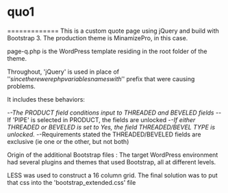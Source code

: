 # quo1
=============
This is a custom quote page using jQuery and build with Bootstrap 3.  The production theme is MinamizePro, in this case.

page-q.php is the WordPress template residing in the root folder of the theme.

Throughout, 'jQuery' is used in place of '$' since there were php variables names with '$' prefix that were causing problems.

It includes these behaviors:

-*-The PRODUCT field conditions input to THREADED and BEVELED fields
-*-If 'PIPE' is selected in PRODUCT, the fields are unlocked
-*-If either THREADED or BEVELED is set to Yes, the field THREADED/BEVEL TYPE is unlocked.
-*-Requirements stated the THREADED/BEVELED fields are exclusive (ie one or the other, but not both)

Origin of the additional Bootstrap files :
The target WordPress environment had several plugins and themes that used Bootstrap, all at different levels.

LESS was used to construct a 16 column grid. The final solution was to put that css into the 'bootstrap_extended.css' file
